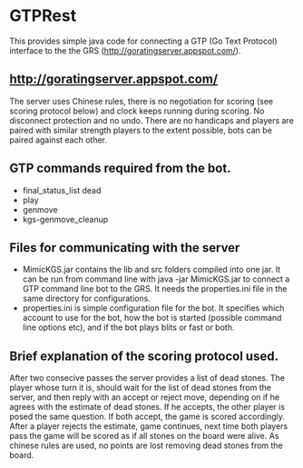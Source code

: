 # GTPRest
This provides simple java code for connecting a GTP (Go Text Protocol) interface to the the GRS (http://goratingserver.appspot.com/).

## http://goratingserver.appspot.com/
The server uses Chinese rules, there is no negotiation for scoring (see scoring protocol below) and clock keeps running during scoring. No disconnect protection and no undo. There are no handicaps and players are paired with similar strength players to the extent possible, bots can be paired against each other.

## GTP commands required from the bot.
- final_status_list dead
- play
- genmove
- kgs-genmove_cleanup

## Files for communicating with the server
- MimicKGS.jar contains the lib and src folders compiled into one jar. It can be run from command line with java -jar MimicKGS.jar to connect a GTP command line bot to the GRS. It needs the properties.ini file in the same directory for configurations.
- properties.ini is simple configuration file for the bot. It specifies which account to use for the bot, how the bot is started (possible command line options etc), and if the bot plays blits or fast or both.

## Brief explanation of the scoring protocol used.
After two consecive passes the server provides a list of dead stones. The player whose turn it is, should wait for the list of dead stones from the server, and then reply with an accept or reject move, depending on if he agrees with the estimate of dead stones. If he accepts, the other player is posed the same question. If both accept, the game is scored accordingly. After a player rejects the estimate, game continues, next time both players pass the game will be scored as if all stones on the board were alive. As chinese rules are used, no points are lost removing dead stones from the board.
